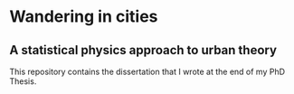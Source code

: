 # Wandering in cities
## A statistical physics approach to urban theory

This repository contains the dissertation that I wrote at the end of my PhD
Thesis.
